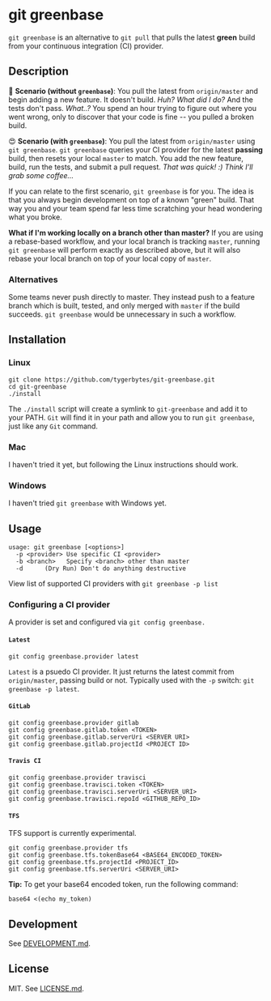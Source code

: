 # git greenbase
`git greenbase` is an alternative to `git pull` that pulls the latest **green** build from your continuous integration (CI) provider.

## Description
🙁 **Scenario (without `greenbase`)**: You pull the latest from `origin/master` and begin adding a new feature. It doesn't build. *Huh? What did I do?* And the tests don't pass. *What..?* You spend an hour trying to figure out where you went wrong, only to discover that your code is fine -- you pulled a broken build.

😍 **Scenario (with `greenbase`)**: You pull the latest from `origin/master` using `git greenbase`. `git greenbase` queries your CI provider for the latest **passing** build, then resets your local `master` to match. You add the new feature, build, run the tests, and submit a pull request. *That was quick! :) Think I'll grab some coffee...*

If you can relate to the first scenario, `git greenbase` is for you. The idea is that you always begin development on top of a known "green" build. That way you and your team spend far less time scratching your head wondering what you broke.

**What if I'm working locally on a branch other than master?** 
If you are using a rebase-based workflow, and your local branch is tracking `master`, running `git greenbase` will perform exactly as described above, but it will also rebase your local branch on top of your local copy of `master`. 

### Alternatives
Some teams never push directly to master. They instead push to a feature branch which is built, tested, and only merged with `master` if the build succeeds. `git greenbase` would be unnecessary in such a workflow.

## Installation
### Linux
    git clone https://github.com/tygerbytes/git-greenbase.git
    cd git-greenbase
    ./install

The `./install` script will create a symlink to `git-greenbase` and add it to your PATH. `Git` will find it in your path and allow you to run `git greenbase`, just like any `Git` command.

### Mac
I haven't tried it yet, but following the Linux instructions should work.

### Windows
I haven't tried `git greenbase` with Windows yet.

## Usage
    usage: git greenbase [<options>]
      -p <provider> Use specific CI <provider>
      -b <branch>   Specify <branch> other than master
      -d      (Dry Run) Don't do anything destructive

View list of supported CI providers with `git greenbase -p list`

### Configuring a CI provider
A provider is set and configured via `git config greenbase.`

#### `Latest`
    git config greenbase.provider latest
    
`Latest` is a psuedo CI provider. It just returns the latest commit from `origin/master`, passing build or not. Typically used with the `-p` switch: `git greenbase -p latest`.

#### `GitLab`
    git config greenbase.provider gitlab
    git config greenbase.gitlab.token <TOKEN>
    git config greenbase.gitlab.serverUri <SERVER URI>
    git config greenbase.gitlab.projectId <PROJECT ID>

#### `Travis CI`
    git config greenbase.provider travisci
    git config greenbase.travisci.token <TOKEN>
    git config greenbase.travisci.serverUri <SERVER_URI>
    git config greenbase.travisci.repoId <GITHUB_REPO_ID>
    
#### `TFS`
TFS support is currently experimental.

    git config greenbase.provider tfs
    git config greenbase.tfs.tokenBase64 <BASE64_ENCODED_TOKEN>
    git config greenbase.tfs.projectId <PROJECT_ID>
    git config greenbase.tfs.serverUri <SERVER_URI>

**Tip:** To get your base64 encoded token, run the following command:

    base64 <(echo my_token)

## Development
See [DEVELOPMENT.md](DEVELOPMENT.md).

## License
MIT. See [LICENSE.md](LICENSE.md).
